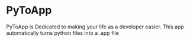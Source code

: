 # PyToApp
PyToApp is Dedicated to making your life as a developer easier.
This app automatically turns python files into a .app file
